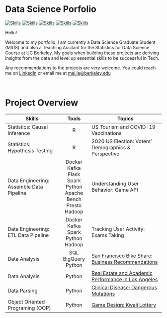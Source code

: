# Data Science Porfolio

<!-- buttons -->

[![Skills](https://img.shields.io/badge/-Python-green?style=for-the-badge)](#Skills)
[![Skills](https://img.shields.io/badge/-R-yellowgreen?style=for-the-badge)](#Skills)
[![Skills](https://img.shields.io/badge/-MATLAB-yellow?style=for-the-badge)](#Skills)
[![Skills](https://img.shields.io/badge/-SQL-orange?style=for-the-badge)](#Skills)
[![Skills](https://img.shields.io/badge/-Bash-red?style=for-the-badge)](#Skills)

<!--Colors: brightgreengreenyellowgreenyelloworangeredbluelightgrey
successimportantcriticalinformationalinactive
bluevioletff69b49cf-->

Hello!

Welcome to my portfolio. I am currently a Data Science Graduate Student (MIDS) and also a Teaching Assitant for the Statistics for Data Science Course at UC Berkeley. My goals when building these projects are deriving insights from the data and level up essential skills to be successful in Tech. 

Any recommendations to the projects are very welcome. You could reach me on [LinkedIn](https://www.linkedin.com/in/latuyetmai/) or email me at mai.la@berkeley.edu

<br>

# Project Overview

|                              **Skills**                             |                                            **Tools**                                          |                           **Topics**                          |
|---------------------------------------------------------------------|:---------------------------------------------------------------------------------------------:|---------------------------------------------------------------|
|                    Statistics: Causal Inference                   |                                                R                                              |             US Tourism   and COVID-19 Vaccinations            |
|                   Statistics: Hypothesis Testing                  |                                                R                                              |     2020 US   Election: Voters’ Demographics & Perspective    |
|     Data Engineering: Assemble Data Pipeline     |     Docker<br>Kafka<br>Flask<br>Spark<br>Python<br>Apache Bench<br>Presto<br>Hadoop           |             Understanding   User Behavior: Game API           |
|                 Data Engineering: ETL Data Pipeline               |                        Docker<br>Kafka<br>Spark<br>Python<br>Hadoop                           |             Tracking User Activity: Exams Taking            |
|                             Data Analysis                           |                                   SQL<br>BigQuery<br>Python                                   |      [San Francisco Bike Share: Business Recommendations](https://github.com/latuyetmai/mla-folio/tree/projects/Analysis_SF_Bikeshare)     |
|                             Data Analysis                           |                                             Python                                            |      [Real Estate and Academic Performance in Los Angeles](https://github.com/latuyetmai/mla-folio/tree/projects/Analysis_Housing_n_School)    |
|                           Data Parsing                            |                                             Python                                            |              [Clinical Disease: Dangerous Mutations](https://github.com/latuyetmai/mla-folio/tree/projects/Parsing_Dangerous_Mutations)            |
|                  Object Oriented Programing (OOP)                 |                                             Python                                            |                  [Game Design: Kwaii Lottery](https://github.com/latuyetmai/mla-folio/tree/projects/OOP_Python_Game_Kawaii_Lottery)                 |
